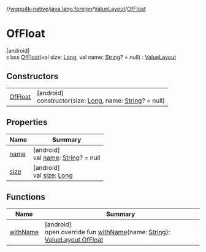 //[wgpu4k-native](../../../../index.md)/[java.lang.foreign](../../index.md)/[ValueLayout](../index.md)/[OfFloat](index.md)

# OfFloat

[android]\
class [OfFloat](index.md)(val size: [Long](https://kotlinlang.org/api/core/kotlin-stdlib/kotlin/-long/index.html), val name: [String](https://kotlinlang.org/api/core/kotlin-stdlib/kotlin/-string/index.html)? = null) : [ValueLayout](../index.md)

## Constructors

| | |
|---|---|
| [OfFloat](-of-float.md) | [android]<br>constructor(size: [Long](https://kotlinlang.org/api/core/kotlin-stdlib/kotlin/-long/index.html), name: [String](https://kotlinlang.org/api/core/kotlin-stdlib/kotlin/-string/index.html)? = null) |

## Properties

| Name | Summary |
|---|---|
| [name](../name.md) | [android]<br>val [name](../name.md): [String](https://kotlinlang.org/api/core/kotlin-stdlib/kotlin/-string/index.html)? = null |
| [size](../size.md) | [android]<br>val [size](../size.md): [Long](https://kotlinlang.org/api/core/kotlin-stdlib/kotlin/-long/index.html) |

## Functions

| Name | Summary |
|---|---|
| [withName](with-name.md) | [android]<br>open override fun [withName](with-name.md)(name: [String](https://kotlinlang.org/api/core/kotlin-stdlib/kotlin/-string/index.html)): [ValueLayout.OfFloat](index.md) |